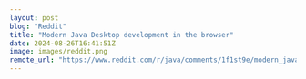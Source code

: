 ```yaml
---
layout: post
blog: "Reddit"
title: "Modern Java Desktop development in the browser"
date: 2024-08-26T16:41:51Z
image: images/reddit.png
remote_url: "https://www.reddit.com/r/java/comments/1f1st9e/modern_java_desktop_development_in_the_browser/"
---
```


